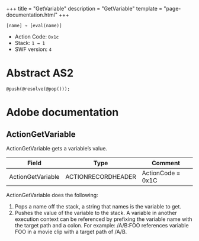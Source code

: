 +++
title = "GetVariable"
description = "GetVariable"
template = "page-documentation.html"
+++

```
[name] → [eval(name)]
```

- Action Code: `0x1c`
- Stack: `1 → 1`
- SWF version: `4`

# Abstract AS2

```
@push(@resolve(@pop()));
```

# Adobe documentation

## ActionGetVariable

ActionGetVariable gets a variable’s value.

| Field             | Type               | Comment           |
|-------------------|--------------------|-------------------|
| ActionGetVariable | ACTIONRECORDHEADER | ActionCode = 0x1C |

ActionGetVariable does the following:
1. Pops a name off the stack, a string that names is the variable to get.
2. Pushes the value of the variable to the stack.
A variable in another execution context can be referenced by prefixing the variable name with the target path
and a colon. For example: /A/B:FOO references variable FOO in a movie clip with a target path of /A/B.
